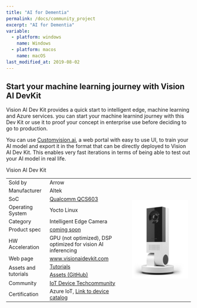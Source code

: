 ```yaml
---
title: "AI for Dementia"
permalink: /docs/community_project
excerpt: "AI for Dementia"
variable:
  - platform: windows
    name: Windows
  - platform: macos
    name: macOS
last_modified_at: 2019-08-02
---
```


## Start your machine learning journey with Vision AI DevKit

Vision AI Dev Kit provides a quick start to intelligent edge, machine learning and Azure services. you can start your machine learnind journey with this Dev Kit or use it to proof your concept in enterprise use before deciding to go to production.

You can use <a href="http://Customvision.ai">Customvision.ai</a>, a web portal with easy to use UI, to train your AI model and export it in the format that can be directly deployed to Vision AI Dev Kit. This enables very fast iterations in terms of being able to test out your AI model in real life.

<html><table>
 <tr>
    <td>Sold by</td>
    <td>Arrow</td> 
    <td rowspan="12"><img src="images/DEVKIT_vaidk.png" alt="i"></td>Vision AI Dev Kit</tr>
 <tr>
    <td>Manufacturer</td> 
    <td>Altek</td>
 </tr>
 <tr>
    <td>SoC</td>
    <td><a href="https://www.qualcomm.com/products/qcs603">Qualcomm QCS603</a></td> 
 </tr>
 <tr>
    <td>Operating System</td>
    <td>Yocto Linux</td> 
 </tr>
 <tr>
    <td>Category</td>
    <td>Intelligent Edge Camera</td> 
 </tr>
 <tr>
    <td>Product spec</td>
    <td><a href="https://store.altek.com.tw/qualcomm/product/ai-camera-altek-azure-iot-starter-kit#TECH-NODE">coming soon</a></td> 
 </tr>
 <tr>
    <td>HW Acceleration</td>
    <td>GPU (not optimized), DSP optimized for vision AI inferencing</td> 
 </tr>
 <tr>
    <td>Web page</td>
    <td><a href="http://www.visionaidevkit.com">www.visionaidevkit.com</a></td> 
 </tr>
 <tr>
    <td rowspan="2">Assets and tutorials</td>
    <td><a href="https://azure.github.io/Vision-AI-DevKit-Pages/docs/Tutorial-HOL_Using_the_VisionSample/">Tutorials</a></td> 
 </tr>
 <tr>
    <td><a href="https://github.com/Microsoft/vision-ai-developer-kit">Assets (GitHub)</a></td> 
 </tr>
 <tr>
    <td>Community</td>
    <td><a href="https://techcommunity.microsoft.com/t5/IoT-Devices/bd-p/HardwareEngineering">IoT Device Techcommunity</a></td> 
 </tr>
  <tr>
    <td>Certification</td>
    <td>Azure IoT, <a href="https://catalog.azureiotsolutions.com/details?title=Vision-AI-DevKit-Camera">Link to device catalog</a></td> 
 </tr>